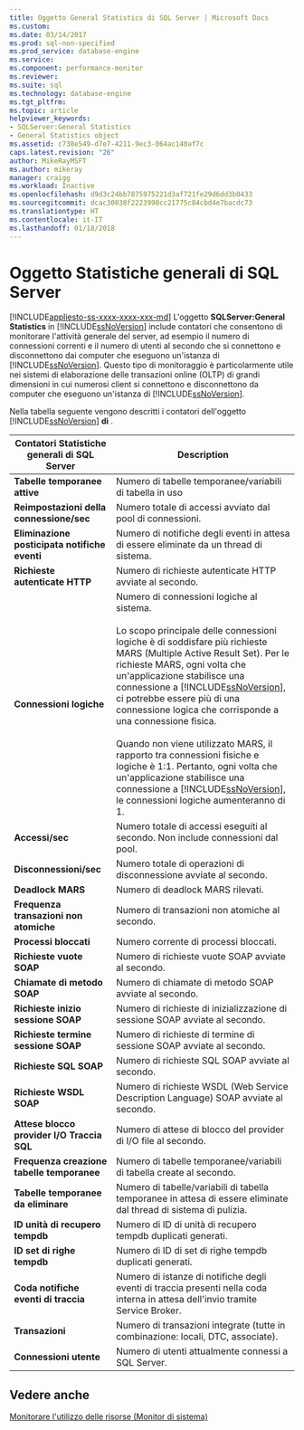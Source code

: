 ```yaml
---
title: Oggetto General Statistics di SQL Server | Microsoft Docs
ms.custom: 
ms.date: 03/14/2017
ms.prod: sql-non-specified
ms.prod_service: database-engine
ms.service: 
ms.component: performance-monitor
ms.reviewer: 
ms.suite: sql
ms.technology: database-engine
ms.tgt_pltfrm: 
ms.topic: article
helpviewer_keywords:
- SQLServer:General Statistics
- General Statistics object
ms.assetid: c738e549-d7e7-4211-9ec3-064ac140af7c
caps.latest.revision: "26"
author: MikeRayMSFT
ms.author: mikeray
manager: craigg
ms.workload: Inactive
ms.openlocfilehash: d9d3c24bb7875975221d3af721fe29d6dd3b0433
ms.sourcegitcommit: dcac30038f2223990cc21775c84cbd4e7bacdc73
ms.translationtype: HT
ms.contentlocale: it-IT
ms.lasthandoff: 01/18/2018
---
```

# <a name="sql-server-general-statistics-object"></a>Oggetto Statistiche generali di SQL Server
[!INCLUDE[appliesto-ss-xxxx-xxxx-xxx-md](../../includes/appliesto-ss-xxxx-xxxx-xxx-md.md)] L'oggetto **SQLServer:General Statistics** in [!INCLUDE[ssNoVersion](../../includes/ssnoversion-md.md)] include contatori che consentono di monitorare l'attività generale del server, ad esempio il numero di connessioni correnti e il numero di utenti al secondo che si connettono e disconnettono dai computer che eseguono un'istanza di [!INCLUDE[ssNoVersion](../../includes/ssnoversion-md.md)]. Questo tipo di monitoraggio è particolarmente utile nei sistemi di elaborazione delle transazioni online (OLTP) di grandi dimensioni in cui numerosi client si connettono e disconnettono da computer che eseguono un'istanza di [!INCLUDE[ssNoVersion](../../includes/ssnoversion-md.md)].  
  
 Nella tabella seguente vengono descritti i contatori dell'oggetto [!INCLUDE[ssNoVersion](../../includes/ssnoversion-md.md)] **di** .  
  
|Contatori Statistiche generali di SQL Server|Description|  
|--------------------------------------------|-----------------|  
|**Tabelle temporanee attive**|Numero di tabelle temporanee/variabili di tabella in uso|  
|**Reimpostazioni della connessione/sec**|Numero totale di accessi avviato dal pool di connessioni.|  
|**Eliminazione posticipata notifiche eventi**|Numero di notifiche degli eventi in attesa di essere eliminate da un thread di sistema.|  
|**Richieste autenticate HTTP**|Numero di richieste autenticate HTTP avviate al secondo.|  
|**Connessioni logiche**|Numero di connessioni logiche al sistema.<br /><br /> Lo scopo principale delle connessioni logiche è di soddisfare più richieste MARS (Multiple Active Result Set). Per le richieste MARS, ogni volta che un'applicazione stabilisce una connessione a [!INCLUDE[ssNoVersion](../../includes/ssnoversion-md.md)], ci potrebbe essere più di una connessione logica che corrisponde a una connessione fisica.<br /><br /> Quando non viene utilizzato MARS, il rapporto tra connessioni fisiche e logiche è 1:1. Pertanto, ogni volta che un'applicazione stabilisce una connessione a [!INCLUDE[ssNoVersion](../../includes/ssnoversion-md.md)], le connessioni logiche aumenteranno di 1.|  
|**Accessi/sec**|Numero totale di accessi eseguiti al secondo. Non include connessioni dal pool.|  
|**Disconnessioni/sec**|Numero totale di operazioni di disconnessione avviate al secondo.|  
|**Deadlock MARS**|Numero di deadlock MARS rilevati.|  
|**Frequenza transazioni non atomiche**|Numero di transazioni non atomiche al secondo.|  
|**Processi bloccati**|Numero corrente di processi bloccati.|  
|**Richieste vuote SOAP**|Numero di richieste vuote SOAP avviate al secondo.|  
|**Chiamate di metodo SOAP**|Numero di chiamate di metodo SOAP avviate al secondo.|  
|**Richieste inizio sessione SOAP**|Numero di richieste di inizializzazione di sessione SOAP avviate al secondo.|  
|**Richieste termine sessione SOAP**|Numero di richieste di termine di sessione SOAP avviate al secondo.|  
|**Richieste SQL SOAP**|Numero di richieste SQL SOAP avviate al secondo.|  
|**Richieste WSDL SOAP**|Numero di richieste WSDL (Web Service Description Language) SOAP avviate al secondo.|  
|**Attese blocco provider I/O Traccia SQL**|Numero di attese di blocco del provider di I/O file al secondo.| 
|**Frequenza creazione tabelle temporanee**|Numero di tabelle temporanee/variabili di tabella create al secondo.|  
|**Tabelle temporanee da eliminare**|Numero di tabelle/variabili di tabella temporanee in attesa di essere eliminate dal thread di sistema di pulizia.|  
|**ID unità di recupero tempdb**|Numero di ID di unità di recupero tempdb duplicati generati.|
|**ID set di righe tempdb**|Numero di ID di set di righe tempdb duplicati generati.| 
|**Coda notifiche eventi di traccia**|Numero di istanze di notifiche degli eventi di traccia presenti nella coda interna in attesa dell'invio tramite Service Broker.|  
|**Transazioni**|Numero di transazioni integrate (tutte in combinazione: locali, DTC, associate).|  
|**Connessioni utente**|Numero di utenti attualmente connessi a SQL Server.|  
  
## <a name="see-also"></a>Vedere anche  
 [Monitorare l'utilizzo delle risorse &#40;Monitor di sistema&#41;](../../relational-databases/performance-monitor/monitor-resource-usage-system-monitor.md)  
  
  
